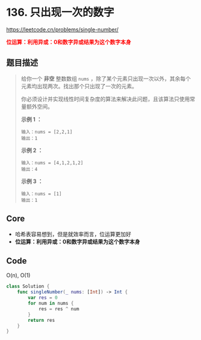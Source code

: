 # 136. 只出现一次的数字

https://leetcode.cn/problems/single-number/

**<font color=red>位运算：利用异或：0和数字异或结果为这个数字本身</font>**

## 题目描述

> 给你一个 **非空** 整数数组 `nums` ，除了某个元素只出现一次以外，其余每个元素均出现两次。找出那个只出现了一次的元素。
>
> 你必须设计并实现线性时间复杂度的算法来解决此问题，且该算法只使用常量额外空间。
>
>  
>
> **示例 1 ：**
>
> ```
> 输入：nums = [2,2,1]
> 输出：1
> ```
>
> **示例 2 ：**
>
> ```
> 输入：nums = [4,1,2,1,2]
> 输出：4
> ```
>
> **示例 3 ：**
>
> ```
> 输入：nums = [1]
> 输出：1
> ```

## Core

- 哈希表容易想到，但是就效率而言，位运算更加好
- **位运算：利用异或：0和数字异或结果为这个数字本身**



## Code

O(n), O(1)

```swift
class Solution {
    func singleNumber(_ nums: [Int]) -> Int {
        var res = 0
        for num in nums {
            res = res ^ num
        }
        return res
    }
}
```

